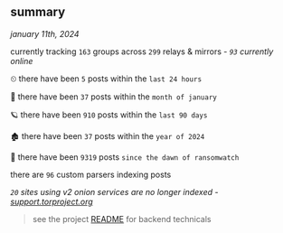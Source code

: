 
## summary
_january 11th, 2024_

currently tracking `163` groups across `299` relays & mirrors - _`93` currently online_

⏲ there have been `5` posts within the `last 24 hours`

🦈 there have been `37` posts within the `month of january`

🪐 there have been `910` posts within the `last 90 days`

🏚 there have been `37` posts within the `year of 2024`

🦕 there have been `9319` posts `since the dawn of ransomwatch`

there are `96` custom parsers indexing posts

_`20` sites using v2 onion services are no longer indexed - [support.torproject.org](https://support.torproject.org/onionservices/v2-deprecation/)_

> see the project [README](https://github.com/joshhighet/ransomwatch#ransomwatch--) for backend technicals
